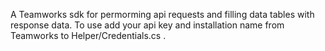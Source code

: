 A Teamworks sdk for permorming api requests and filling data tables with response data. To use add your api key and installation name from Teamworks to Helper/Credentials.cs . 
